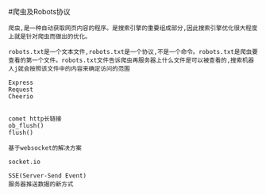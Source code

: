 #爬虫及Robots协议

    爬虫,是一种自动获取网页内容的程序。是搜索引擎的重要组成部分,因此搜索引擎优化很大程度上就是针对爬虫而做出的优化。

    robots.txt是一个文本文件,robots.txt是一个协议,不是一个命令。robots.txt是爬虫要查看的第一个文件。robots.txt文件告诉爬虫再服务器上什么文件是可以被查看的,搜索机器人j就会按照该文件中的内容来确定访问的范围

    Express
    Request
    Cheerio


    comet http长链接
    ob_flush()
    flush()

    基于websocket的解决方案

    socket.io

    SSE(Server-Send Event)
    服务器推送数据的新方式